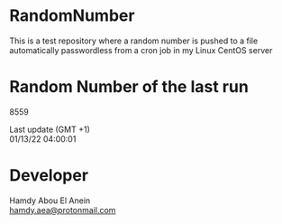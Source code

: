 # RandomNumber    
This is a test repository where a random number is pushed to a file automatically passwordless from a cron job in my Linux CentOS server    
# Random Number of the last run   
8559
      
Last update (GMT +1)    
01/13/22 04:00:01
# Developer    
Hamdy Abou El Anein   
hamdy.aea@protonmail.com
